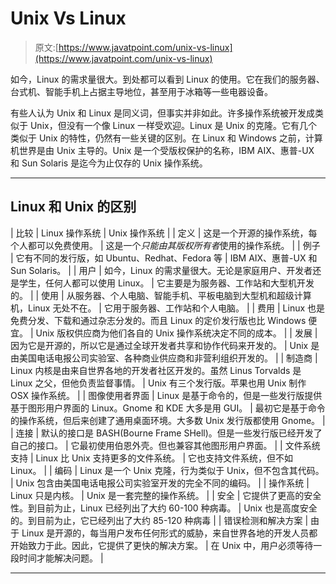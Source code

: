 # Unix Vs Linux

> 原文:[https://www.javatpoint.com/unix-vs-linux](https://www.javatpoint.com/unix-vs-linux)

如今，Linux 的需求量很大。到处都可以看到 Linux 的使用。它在我们的服务器、台式机、智能手机上占据主导地位，甚至用于冰箱等一些电器设备。

有些人认为 Unix 和 Linux 是同义词，但事实并非如此。许多操作系统被开发成类似于 Unix，但没有一个像 Linux 一样受欢迎。Linux 是 Unix 的克隆。它有几个类似于 Unix 的特性，仍然有一些关键的区别。在 Linux 和 Windows 之前，计算机世界是由 Unix 主导的。Unix 是一个受版权保护的名称，IBM AIX、惠普-UX 和 Sun Solaris 是迄今为止仅存的 Unix 操作系统。

* * *

## Linux 和 Unix 的区别

| 比较 | Linux 操作系统 | Unix 操作系统 |
| 定义 | 这是一个开源的操作系统，每个人都可以免费使用。 | 这是一个*只能由其版权所有者*使用的操作系统。 |
| 例子 | 它有不同的发行版，如 Ubuntu、Redhat、Fedora 等 | IBM AIX、惠普-UX 和 Sun Solaris。 |
| 用户 | 如今，Linux 的需求量很大。无论是家庭用户、开发者还是学生，任何人都可以使用 Linux。 | 它主要是为服务器、工作站和大型机开发的。 |
| 使用 | 从服务器、个人电脑、智能手机、平板电脑到大型机和超级计算机，Linux 无处不在。 | 它用于服务器、工作站和个人电脑。 |
| 费用 | Linux 也是免费分发、下载和通过杂志分发的。而且 Linux 的定价发行版也比 Windows 便宜。 | Unix 版权供应商为他们各自的 Unix 操作系统决定不同的成本。 |
| 发展 | 因为它是开源的，所以它是通过全球开发者共享和协作代码来开发的。 | Unix 是由美国电话电报公司实验室、各种商业供应商和非营利组织开发的。 |
| 制造商 | Linux 内核是由来自世界各地的开发者社区开发的。虽然 Linus Torvalds 是 Linux 之父，但他负责监督事情。 | Unix 有三个发行版。苹果也用 Unix 制作 OSX 操作系统。 |
| 图像使用者界面 | Linux 是基于命令的，但是一些发行版提供基于图形用户界面的 Linux。Gnome 和 KDE 大多是用 GUI。 | 最初它是基于命令的操作系统，但后来创建了通用桌面环境。大多数 Unix 发行版都使用 Gnome。 |
| 连接 | 默认的接口是 BASH(Bourne Frame SHell)。但是一些发行版已经开发了自己的接口。 | 它最初使用伯恩外壳。但也兼容其他图形用户界面。 |
| 文件系统支持 | Linux 比 Unix 支持更多的文件系统。 | 它也支持文件系统，但不如 Linux。 |
| 编码 | Linux 是一个 Unix 克隆，行为类似于 Unix，但不包含其代码。 | Unix 包含由美国电话电报公司实验室开发的完全不同的编码。 |
| 操作系统 | Linux 只是内核。 | Unix 是一套完整的操作系统。 |
| 安全 | 它提供了更高的安全性。到目前为止，Linux 已经列出了大约 60-100 种病毒。 | Unix 也是高度安全的。到目前为止，它已经列出了大约 85-120 种病毒 |
| 错误检测和解决方案 | 由于 Linux 是开源的，每当用户发布任何形式的威胁，来自世界各地的开发人员都开始致力于此。因此，它提供了更快的解决方案。 | 在 Unix 中，用户必须等待一段时间才能解决问题。 |

* * *